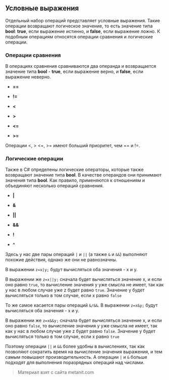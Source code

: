## Условные выражения

Отдельный набор операций представляет условные выражения. Такие операции возвращают логическое значение, то есть значение типа **bool**: **true**, если выражение истинно, и **false**, если выражение ложно. К подобным операциям относятся операции сравнения и логические операции.

### Операции сравнения

В операциях сравнения сравниваются два операнда и возвращается значение типа **bool** - **true**, если выражение верно, и **false**, если выражение неверно.

- **==**

- **!=**

- **<**

- **>**

- **<=**

- **>=**

Операции <, > <=, >= имеют больший приоритет, чем == и !=.

### Логические операции

Также в C# определены логические операторы, которые также возвращают значение типа **bool**. В качестве операндов они принимают значения типа **bool**. Как правило, применяются к отношениям и объединяют несколько операций сравнения.

- **|**

- **&**

- **||**

- **&&**

- **!**

- **^**

Здесь у нас две пары операций `|` и `||` (а также `&` и `&&`) выполняют похожие действия, однако же они не равнозначны.

В выражении `z=x|y;` будут вычисляться оба значения - x и y.

В выражении же `z=x||y;` сначала будет вычисляться значение x, и если оно равно `true`, то вычисление значения y уже смысла не имеет, так как у нас в любом случае уже z будет равно `true`. Значение y будет вычисляться только в том случае, если x равно `false`

То же самое касается пары операций `&/&&`. В выражении `z=x&y;` будут вычисляться оба значения - x и y.

В выражении же `z=x&&y;` сначала будет вычисляться значение x, и если оно равно `false`, то вычисление значения y уже смысла не имеет, так как у нас в любом случае уже z будет равно `false`. Значение y будет вычисляться только в том случае, если x равно `true`

Поэтому операции `||` и `&&` более удобны в вычислениях, так как позволяют сократить время на вычисление значения выражения, и тем самым повышают производительность. А операции `|` и `&` больше подходят для выполнения поразрядных операций над числами.


> Материал взят с сайта metanit.com